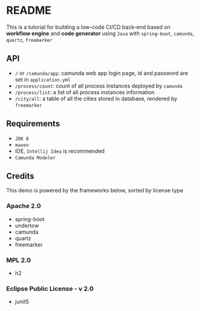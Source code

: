 # README

This is a tutorial for building a low-code CI/CD back-end based on **workflow engine** and **code generator** using `Java` with `spring-boot`, `camunda`, `quartz`, `freemarker`

## API

* `/` or `/camunda/app`: camunda web app login page, id and password are set in `application.yml`
* `/process/count`: count of all process instances deployed by `camunda`
* `/process/list`: a list of all process instances information
* `/city/all`: a table of all the cities stored in database, rendered by `freemarker`

## Requirements

* `JDK 8`
* `maven`
* IDE, `Intellij Idea` is recommended
* `Camunda Modeler`

## Credits

This demo is powered by the frameworks below, sorted by license type

### Apache 2.0

* spring-boot
* undertow
* camunda
* quartz
* freemarker

### MPL 2.0

* h2

### Eclipse Public License - v 2.0

* junit5
